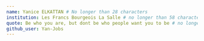 ```yaml
---
name: Yanice ELKATTAN # No longer than 28 characters
institution: Les Francs Bourgeois La Salle # no longer than 58 characters
quote: Be who you are, but dont be who people want you to be # no longer than 100 characters, avoid using quotes(") to guarantee the format remains the same.
github_user: Yan-Jobs
---
```

